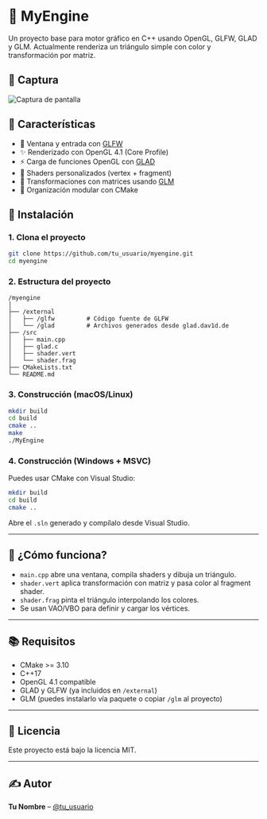 # 🧹 MyEngine

Un proyecto base para motor gráfico en C++ usando OpenGL, GLFW, GLAD y GLM. Actualmente renderiza un triángulo simple con color y transformación por matriz.

## 📸 Captura

![Captura de pantalla](windowfoto.png)

## 🚀 Características

- 🔷 Ventana y entrada con [GLFW](https://www.glfw.org/)
- ✨ Renderizado con OpenGL 4.1 (Core Profile)
- ⚡ Carga de funciones OpenGL con [GLAD](https://glad.dav1d.de/)
- 🎨 Shaders personalizados (vertex + fragment)
- 🧮 Transformaciones con matrices usando [GLM](https://github.com/g-truc/glm)
- 🧱 Organización modular con CMake

## 💠 Instalación

### 1. Clona el proyecto

```bash
git clone https://github.com/tu_usuario/myengine.git
cd myengine
```

### 2. Estructura del proyecto

```
/myengine
│
├── /external
│   ├── /glfw         # Código fuente de GLFW
│   └── /glad         # Archivos generados desde glad.dav1d.de
├── /src
│   ├── main.cpp
│   ├── glad.c
│   ├── shader.vert
│   └── shader.frag
├── CMakeLists.txt
└── README.md
```

### 3. Construcción (macOS/Linux)

```bash
mkdir build
cd build
cmake ..
make
./MyEngine
```

### 4. Construcción (Windows + MSVC)

Puedes usar CMake con Visual Studio:

```bash
mkdir build
cd build
cmake ..
```

Abre el `.sln` generado y compílalo desde Visual Studio.

---

## 🧠 ¿Cómo funciona?

- `main.cpp` abre una ventana, compila shaders y dibuja un triángulo.
- `shader.vert` aplica transformación con matriz y pasa color al fragment shader.
- `shader.frag` pinta el triángulo interpolando los colores.
- Se usan VAO/VBO para definir y cargar los vértices.

---

## 📚 Requisitos

- CMake >= 3.10
- C++17
- OpenGL 4.1 compatible
- GLAD y GLFW (ya incluidos en `/external`)
- GLM (puedes instalarlo vía paquete o copiar `/glm` al proyecto)

---

## 📄 Licencia

Este proyecto está bajo la licencia MIT.

---

## ✍️ Autor

**Tu Nombre** – [@tu_usuario](https://github.com/tu_usuario)
